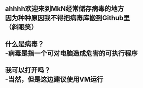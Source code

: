 ahhhh欢迎来到MkN经常储存病毒的地方
</br>
因为种种原因我不得把病毒库搬到Github里
</br>
（斜眼笑）
</br>
</br>
什么是病毒？
</br>
-病毒是指一个可对电脑造成危害的可执行程序
</br>
</br>
我可以打开吗？
</br>
-当然，但是这边建议使用VM运行
-
